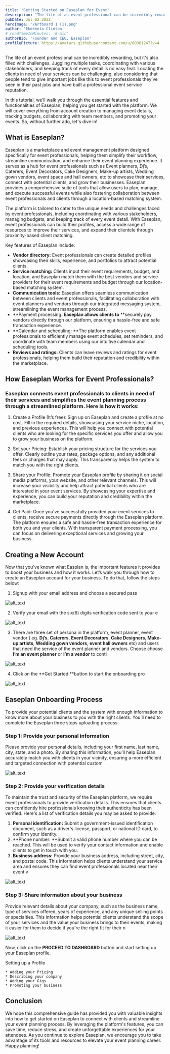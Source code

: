 ```yaml
---
title: 'Getting Started on Easeplan for Event'
description: "The life of an event professional can be incredibly rewarding, but it's also filled with challenges. Juggling multiple tasks, coordinating with various stakeholders, and keeping track of every detail is no easy feat. Locating the clients in need of your services can be challenging, also considering that people tend to give important jobs like this to event professionals they’ve seen in their past jobs and have built a professional event service reputation."
pubDate: Jul 02 2022
heroImage: '/Artboard 1 (1).png'
author: 'Ekekenta Clinton'
# readTimeInMinutes: '6 min'
authorBio: 'Founder and CEO, Easeplan'
profilePicture: https://avatars.githubusercontent.com/u/60361247?v=4
---
```



The life of an event professional can be incredibly rewarding, but it's also filled with challenges. Juggling multiple tasks, coordinating with various stakeholders, and keeping track of every detail is no easy feat. Locating the clients in need of your services can be challenging, also considering that people tend to give important jobs like this to event professionals they’ve seen in their past jobs and have built a professional event service reputation.

In this tutorial, we’ll walk you through the essential features and functionalities of Easeplan, helping you get started with the platform. We will cover everything from account creation to managing event details, tracking budgets, collaborating with team members, and promoting your events. So, without further ado, let's dive in!

## What is Easeplan?

Easeplan is a marketplace and event management platform designed specifically for event professionals, helping them simplify their workflow, streamline communication, and enhance their event planning experience. It serves as a hub for event professionals such as Event planners,  Dj’s, Caterers, Event Decorators, Cake Designers, Make-up artists, Wedding gown vendors, event space and hall owners, etc to showcase their services, connect with potential clients, and grow their businesses. Easeplan provides a comprehensive suite of tools that allow users to plan, manage, and execute successful events while also fostering collaboration between event professionals and clients through a location-based matching system.

The platform is tailored to cater to the unique needs and challenges faced by event professionals, including coordinating with various stakeholders, managing budgets, and keeping track of every event detail. With Easeplan, event professionals can build their profiles, access a wide range of resources to improve their services, and expand their clientele through proximity-based client matching.

Key features of Easeplan include:

* **Vendor directory:** Event professionals can create detailed profiles showcasing their skills, experience, and portfolios to attract potential clients.
* **Service matching:** Clients input their event requirements, budget, and location, and Easeplan match them with the best vendors and service providers for their event requirements and budget through our location-based matching system.
* **Communication tools:**  Easeplan offers seamless communication between clients and event professionals, facilitating collaboration with event planners and vendors through our integrated messaging system, streamlining the event management process.
* **Payment processing:  **Easeplan allows clients to** **securely pay vendors directly through our platform, ensuring a hassle-free and safe transaction experience.
* **Calendar and scheduling: **The platform enables event professionals to  efficiently manage event schedules, set reminders, and coordinate with team members using our intuitive calendar and scheduling tools.
* **Reviews and ratings:** Clients can leave reviews and ratings for event professionals, helping them build their reputation and credibility within the marketplace.


## How Easeplan Works for Event Professionals?


### Easeplan connects event professionals to clients in need of their services and simplifies the event planning process through a streamlined platform. Here is how it works:


 1. Create a Profile (It’s free): Sign up on Easeplan and create a profile at no cost. Fill in the required details, showcasing your service niche, location, and previous experiences. This will help you connect with potential clients who are looking for the specific services you offer and allow you to grow your business on the platform.


 2. Set your Pricing: Establish your pricing structure for the services you offer. Clearly outline your rates, package options, and any additional fees or charges that may apply. This transparency helps the system to match you with the right clients.


3. Share your Profile: Promote your Easeplan profile by sharing it on social media platforms, your website, and other relevant channels. This will increase your visibility and help attract potential clients who are interested in your event services. By showcasing your expertise and experience, you can build your reputation and credibility within the marketplace.

4. Get Paid: Once you've successfully provided your event services to clients, receive secure payments directly through the Easeplan platform. The platform ensures a safe and hassle-free transaction experience for both you and your clients. With transparent payment processing, you can focus on delivering exceptional services and growing your business.


## Creating a New Account

Now that you’ve known what Easplan is, the important features it provides to boost your business and how it works. Let’s walk you through how to create an Easeplan account for your business. To do that, follow the steps below:



1. Signup with your email address and choose a secured pass

![alt_text](/images/image6.png "image_tooltip")




2. Verify your email with the six(6) digits verification code sent to your e

![alt_text](/images/image1.png "image_tooltip")




3. There are three set of persona in the platform, event planner, event vendor ( eg. **Dj’s**, **Caterers**, **Event Decorators**, **Cake Designers**, **Make-up artists**, **Wedding gown vendors**, **event hall owners** etc) and users that need the service of the event planner and vendors. Choose choose **I’m an event planner** or **I’m a vendor** to conti

![alt_text](/images/image2.png "image_tooltip")




4. Click on the **Get Started **button to start the onboarding pro

![alt_text](/images/image3.png "image_tooltip")



## Easeplan Onboarding Process

To provide your potential clients and the system with enough information to know more about your business to you with the right clients. You’ll need to complete the Easeplan three steps uploading process:


### Step 1: Provide your personal information

Please provide your personal details, including your first name, last name, city, state, and a photo. By sharing this information, you'll help Easeplan accurately match you with clients in your vicinity, ensuring a more efficient and targeted connection with potential custom

![alt_text](/images/image4.png "image_tooltip")



### Step 2: Provide your verification details

To maintain the trust and security of the Easeplan platform, we require event professionals to provide verification details. This ensures that clients can confidently hire professionals knowing their authenticity has been verified. Here's a list of verification details you may be asked to provide:



1. **Personal identification:** Submit a government-issued identification document, such as a driver's license, passport, or national ID card, to confirm your identity.
2. **Phone number: **Submit a valid phone number where you can be reached. This will be used to verify your contact information and enable clients to get in touch with you.
3. **Business address:** Provide your business address, including street, city, and postal code. This information helps clients understand your service area and ensures they can find event professionals located near their event v

![alt_text](/images/image5.png "image_tooltip")



### Step 3: Share information about your business

Provide relevant details about your company, such as the business name, type of services offered, years of experience, and any unique selling points or specialties. This information helps potential clients understand the scope of your services and the value your business brings to their events, making it easier for them to decide if you're the right fit for their n

![alt_text](/images/image6.png "image_tooltip")


Now, click on the **PROCEED TO DASHBOARD** button and start setting up your Easeplan profile.

Setting up a Profile



    * Adding your Pricing
    * Describing your company
    * Adding your Gigs
    * Promoting your business


## Conclusion

We hope this comprehensive guide has provided you with valuable insights into how to get started on Easeplan to connect with clients and streamline your event planning process. By leveraging the platform's features, you can save time, reduce stress, and create unforgettable experiences for your attendees. As you continue to explore Easeplan, we encourage you to take advantage of its tools and resources to elevate your event planning career. Happy planning!
